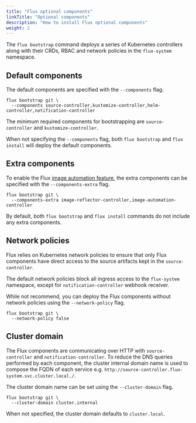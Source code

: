```yaml
---
title: "Flux optional components"
linkTitle: "Optional components"
description: "How to install Flux optional components"
weight: 2
---
```


The `flux bootstrap` command deploys a series of Kubernetes controllers along with their CRDs, RBAC
and network policies in the `flux-system` namespace.

## Default components

The default components are specified with the `--components` flag.

```shell
flux bootstrap git \
  --components source-controller,kustomize-controller,helm-controller,notification-controller
```

The minimum required components for bootstrapping are `source-controller` and `kustomize-controller`.

When not specifying the `--components` flag, both `flux bootstrap` and `flux install` will
deploy the default components.

## Extra components

To enable the Flux [image automation feature](/flux/guides/image-update/), the extra components
can be specified with the `--components-extra` flag.

```shell
flux bootstrap git \
  --components-extra image-reflector-controller,image-automation-controller
```

By default, both `flux bootstrap` and `flux install` commands do not include any extra components.

## Network policies

Flux relies on Kubernetes network policies to ensure that only Flux components
have direct access to the source artifacts kept in the `source-controller`.

The default network policies block all ingress access to the `flux-system` namespace,
except for `notification-controller` webhook receiver.

While not recommend, you can deploy the Flux components without network policies
using the `--network-policy` flag.

```shell
flux bootstrap git \
  --network-policy false
```

## Cluster domain

The Flux components are communicating over HTTP with `source-controller` and `notification-controller`.
To reduce the DNS queries performed by each component, the cluster internal domain name is used to
compose the FQDN of each service e.g. `http://source-controller.flux-system.svc.cluster.local./`. 

The cluster domain name can be set using the `--cluster-domain` flag.

```shell
flux bootstrap git \
  --cluster-domain cluster.internal
```

When not specified, the cluster domain defaults to `cluster.local`.
